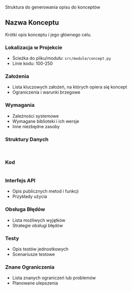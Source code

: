 Struktura do generowania opisu do konceptów

## Nazwa Konceptu

Krótki opis konceptu i jego głównego celu.

### Lokalizacja w Projekcie

- Ścieżka do pliku/modułu: `src/module/concept.py`
- Linie kodu: 100-250

### Założenia

- Lista kluczowych założeń, na których opiera się koncept
- Ograniczenia i warunki brzegowe

### Wymagania

- Zależności systemowe
- Wymagane biblioteki i ich wersje
- Inne niezbędne zasoby

### Struktury Danych

```python
 
```

### Kod

```python

```

### Interfejs API

- Opis publicznych metod i funkcji
- Przykłady użycia

### Obsługa Błędów

- Lista możliwych wyjątków
- Strategie obsługi błędów

### Testy

- Opis testów jednostkowych
- Scenariusze testowe
 
### Znane Ograniczenia

- Lista znanych ograniczeń lub problemów
- Planowane ulepszenia
   